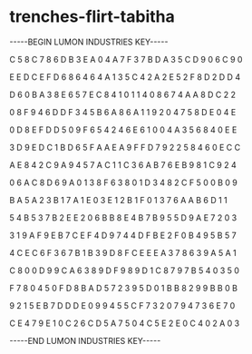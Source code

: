 # trenches-flirt-tabitha

-----BEGIN LUMON INDUSTRIES KEY-----

C 5 8 C 7 8 6 D B 3 E A 0 4 A 7 F 3 7 B D A 3 5 C D 9 0 6 C 9 0

E E D C E F D 6 8 6 4 6 4 A 1 3 5 C 4 2 A 2 E 5 2 F 8 D 2 D D 4

D 6 0 B A 3 8 E 6 5 7 E C 8 4 1 0 1 1 4 0 8 6 7 4 A A 8 D C 2 2

0 8 F 9 4 6 D D F 3 4 5 B 6 A 8 6 A 1 1 9 2 0 4 7 5 8 D E 0 4 E

0 D 8 E F D D 5 0 9 F 6 5 4 2 4 6 E 6 1 0 0 4 A 3 5 6 8 4 0 E E

3 D 9 E D C 1 B D 6 5 F A A E A 9 F F D 7 9 2 2 5 8 4 6 0 E C C

A E 8 4 2 C 9 A 9 4 5 7 A C 1 1 C 3 6 A B 7 6 E B 9 8 1 C 9 2 4

0 6 A C 8 D 6 9 A 0 1 3 8 F 6 3 8 0 1 D 3 4 8 2 C F 5 0 0 B 0 9

B A 5 A 2 3 B 1 7 A 1 E 0 3 E 1 2 B 1 F 0 1 3 7 6 A A B 6 D 1 1

5 4 B 5 3 7 B 2 E E 2 0 6 B B 8 E 4 B 7 B 9 5 5 D 9 A E 7 2 0 3

3 1 9 A F 9 E B 7 C E F 4 D 9 7 4 4 D F B E 2 F 0 B 4 9 5 B 5 7

4 C E C 6 F 3 6 7 B 1 B 3 9 D 8 F C E E E A 3 7 8 6 3 9 A 5 A 1

C 8 0 0 D 9 9 C A 6 3 8 9 D F 9 8 9 D 1 C 8 7 9 7 B 5 4 0 3 5 0

F 7 8 0 4 5 0 F D 8 B A D 5 7 2 3 9 5 D 0 1 B B 8 2 9 9 B B 0 B

9 2 1 5 E B 7 D D D E 0 9 9 4 5 5 C F 7 3 2 0 7 9 4 7 3 6 E 7 0

C E 4 7 9 E 1 0 C 2 6 C D 5 A 7 5 0 4 C 5 E 2 E 0 C 4 0 2 A 0 3

-----END LUMON INDUSTRIES KEY-----
